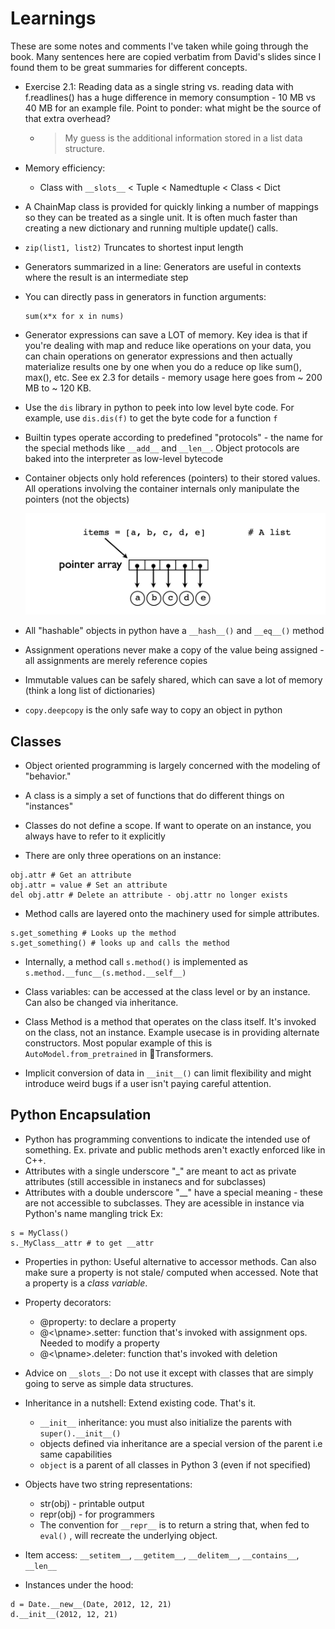 
# Learnings
These are some notes and comments I've taken while going through the book. Many sentences here are copied verbatim from David's slides since I found them to be great summaries for different concepts.

- Exercise 2.1: Reading data as a single string vs. reading data with f.readlines() has a huge difference in memory consumption - 10 MB vs 40 MB for an example file. 
Point to ponder: what might be the source of that extra overhead?
    - > My guess is the additional information stored in a list data structure. 

- Memory efficiency:
    - Class with `__slots__` < Tuple < Namedtuple < Class < Dict

- A ChainMap class is provided for quickly linking a number of mappings so they can be treated as a single unit. It is often much faster than creating a new dictionary and running multiple update() calls.

- `zip(list1, list2)` Truncates to shortest input length

- Generators summarized in a line: Generators are useful in contexts where the result is an intermediate step

- You can directly pass in generators in function arguments:
    ```
    sum(x*x for x in nums)
    ```
- Generator expressions can save a LOT of memory. Key idea is that if you're dealing with map and reduce like operations on your data, you can chain operations on generator expressions and then actually materialize results one by one when you do a reduce op like sum(), max(), etc. See ex 2.3 for details - memory usage here goes from ~ 200 MB to ~ 120 KB.

- Use the `dis` library in python to peek into low level byte code. For example, use `dis.dis(f)` to get the byte code for a function `f`

- Builtin types operate according to
predefined "protocols" - the name for the special methods like `__add__` and `__len__`. Object protocols are baked into the interpreter as low-level bytecode 

- Container objects only hold references
(pointers) to their stored values. All operations involving the container internals only manipulate the pointers (not the objects)

    ![container](container.png)

- All "hashable" objects in python have a `__hash__()` and `__eq__()` method

- Assignment operations never make a copy of the value being assigned - all assignments are merely reference copies

- Immutable values can be safely shared, which can save a lot of memory (think a long list of dictionaries)

- `copy.deepcopy` is the only safe way to copy an object in python

## Classes 

- Object oriented programming is largely
concerned with the modeling of "behavior." 

- A class is a simply a set of functions that do different things on "instances"

- Classes do not define a scope. If want to operate on an instance, you always have to refer to it explicitly

- There are only three operations on an instance: 
```
obj.attr # Get an attribute
obj.attr = value # Set an attribute
del obj.attr # Delete an attribute - obj.attr no longer exists
```
- Method calls are layered onto the machinery used for simple attributes.
```
s.get_something # Looks up the method
s.get_something() # looks up and calls the method
```

- Internally, a method call `s.method()` is implemented as `s.method.__func__(s.method.__self__)`

- Class variables: can be accessed at the class level or by an instance. Can also be changed via inheritance.

- Class Method is a method that operates on the class itself. It's invoked on the class, not an instance. Example usecase is in providing alternate constructors. Most popular example of this is `AutoModel.from_pretrained` in 🤗Transformers.

- Implicit conversion of data in `__init__()` can limit flexibility and might introduce weird bugs if a user isn't paying careful attention.

## Python Encapsulation
- Python has programming conventions to indicate the intended use of something. Ex. private and public methods aren't exactly enforced like in C++.
- Attributes with a single underscore "_" are meant to act as private attributes (still accessible in instanecs and for subclasses)
- Attributes with a double underscore "__" have a special meaning - these are not accessible to subclasses. They are acessible in instance via Python's name mangling trick Ex:
```
s = MyClass()
s._MyClass__attr # to get __attr
```
- Properties in python: Useful alternative to accessor methods. Can also make sure a property is not stale/ computed when accessed. Note that a property is a _class variable_.
- Property decorators:
    - @property: to declare a property
    - @<\pname>.setter: function that's invoked with assignment ops. Needed to modify a property
    - @<\pname>.deleter: function that's invoked with deletion

- Advice on `__slots__`:  Do not use it except with classes that are simply going to serve as simple data
structures.

- Inheritance in a nutshell: Extend existing code. That's it.
    - `__init__` inheritance: you must also initialize the parents with `super().__init__()`
    - objects defined via inheritance are a special version of the parent i.e same capabilities
    - `object` is a parent of all classes in Python 3 (even if not specified)
- Objects have two string representations:
    - str(obj) - printable output
    - repr(obj) - for programmers
    - The convention for `__repr__` is to return a string that, when fed to `eval()` , will recreate the underlying object.
- Item access: `__setitem__`, `__getitem__`, `__delitem__`, `__contains__`, `__len__`

- Instances under the hood:

```
d = Date.__new__(Date, 2012, 12, 21)
d.__init__(2012, 12, 21)
```
